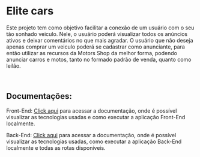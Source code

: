 # Elite cars

Este projeto tem como objetivo facilitar a conexão de um usuário com o seu tão sonhado veiculo. Nele, o usuário poderá visualizar todos os anúncios ativos e deixar comentários no que mais agradar.
O usuário que não deseja apenas comprar um veiculo poderá se cadastrar como anunciante, para então utilizar as recursos da Motors Shop da melhor forma, podendo anunciar carros e motos, tanto no formado padrão de venda, quanto como leilão.

<br/>

<h2> Documentações: </h2>

Front-End: [Click aqui](/frontend/README.md) para acessar a documentação, onde é possível visualizar as tecnologias usadas e como executar a aplicação Front-End localmente.

Back-End: [Click aqui](/backend/README.md) para acessar a documentação, onde é possível visualizar as tecnologias usadas, como executar a aplicação Back-End localmente e todas as rotas disponíveis.




